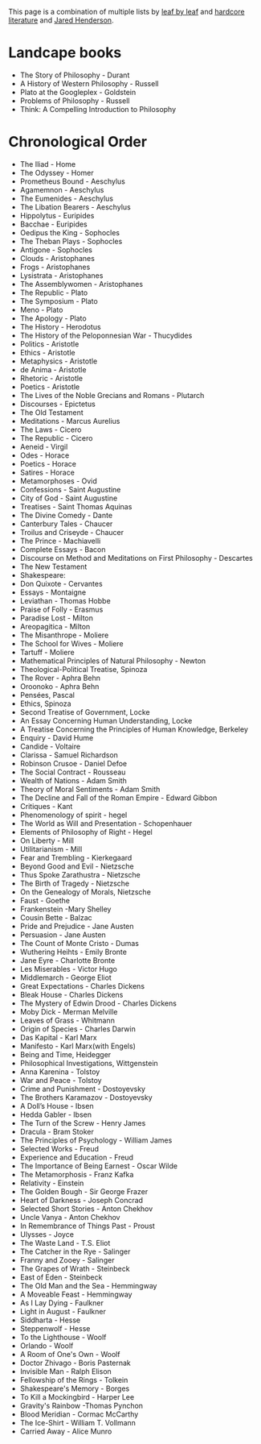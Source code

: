 This page is a combination of multiple lists by [leaf by leaf](http://jackwatt.com/leafbyleaf) and [hardcore literature](http://jackwatt.com/hardcoreliterature) and [Jared Henderson](https://www.youtube.com/watch?v=5RwlFfTF3T0).


# Landcape books

* The Story of Philosophy - Durant
* A History of Western Philosophy - Russell
* Plato at the Googleplex - Goldstein
* Problems of Philosophy - Russell
* Think: A Compelling Introduction to Philosophy

# Chronological Order

* The Iliad - Home
* The Odyssey - Homer
* Prometheus Bound - Aeschylus
* Agamemnon - Aeschylus
* The Eumenides - Aeschylus
* The Libation Bearers - Aeschylus
* Hippolytus - Euripides
* Bacchae - Euripides
* Oedipus the King - Sophocles
* The Theban Plays - Sophocles
* Antigone - Sophocles
* Clouds - Aristophanes
* Frogs - Aristophanes
* Lysistrata - Aristophanes
* The Assemblywomen - Aristophanes
* The Republic - Plato
* The Symposium - Plato
* Meno - Plato
* The Apology - Plato
* The History - Herodotus
* The History of the Peloponnesian War - Thucydides
* Politics - Aristotle
* Ethics - Aristotle
* Metaphysics - Aristotle
* de Anima - Aristotle
* Rhetoric - Aristotle
* Poetics - Aristotle
* The Lives of the Noble Grecians and Romans - Plutarch
* Discourses - Epictetus
* The Old Testament
* Meditations - Marcus Aurelius
* The Laws - Cicero
* The Republic - Cicero
* Aeneid - Virgil
* Odes - Horace
* Poetics - Horace
* Satires - Horace
* Metamorphoses - Ovid
* Confessions - Saint Augustine
* City of God - Saint Augustine
* Treatises - Saint Thomas Aquinas
* The Divine Comedy - Dante
* Canterbury Tales - Chaucer
* Troilus and Criseyde - Chaucer
* The Prince - Machiavelli
* Complete Essays - Bacon
* Discourse on Method and Meditations on First Philosophy - Descartes
* The New Testament
* Shakespeare:
* Don Quixote - Cervantes
* Essays - Montaigne
* Leviathan - Thomas Hobbe
* Praise of Folly - Erasmus
* Paradise Lost - Milton
* Areopagitica - Milton
* The Misanthrope - Moliere
* The School for Wives - Moliere
* Tartuff - Moliere
* Mathematical Principles of Natural Philosophy - Newton
* Theological-Political Treatise, Spinoza
* The Rover - Aphra Behn
* Oroonoko - Aphra Behn
* Pensées, Pascal
* Ethics, Spinoza
* Second Treatise of Government, Locke
* An Essay Concerning Human Understanding, Locke
* A Treatise Concerning the Principles of Human Knowledge, Berkeley
* Enquiry - David Hume
* Candide - Voltaire
* Clarissa - Samuel Richardson
* Robinson Crusoe - Daniel Defoe
* The Social Contract - Rousseau
* Wealth of Nations - Adam Smith
* Theory of Moral Sentiments - Adam Smith
* The Decline and Fall of the Roman Empire - Edward Gibbon
* Critiques - Kant
* Phenomenology of spirit - hegel
* The World as Will and Presentation - Schopenhauer
* Elements of Philosophy of Right - Hegel
* On Liberty - Mill
* Utilitarianism  - Mill
* Fear and Trembling - Kierkegaard
* Beyond Good and Evil - Nietzsche
* Thus Spoke Zarathustra - Nietzsche
* The Birth of Tragedy - Nietzsche
* On the Genealogy of Morals, Nietzsche
* Faust - Goethe
* Frankenstein -Mary Shelley
* Cousin Bette - Balzac
* Pride and Prejudice - Jane Austen
* Persuasion - Jane Austen
* The Count of Monte Cristo - Dumas
* Wuthering Heihts - Emily Bronte
* Jane Eyre - Charlotte Bronte
* Les Miserables - Victor Hugo
* Middlemarch - George Eliot
* Great Expectations - Charles Dickens
* Bleak House - Charles Dickens
* The Mystery of Edwin Drood - Charles Dickens
* Moby Dick - Merman Melville
* Leaves of Grass - Whitmann
* Origin of Species - Charles Darwin
* Das Kapital - Karl Marx
* Manifesto - Karl Marx(with Engels)
* Being and Time, Heidegger
* Philosophical Investigations, Wittgenstein
* Anna Karenina - Tolstoy
* War and Peace - Tolstoy
* Crime and Punishment - Dostoyevsky
* The Brothers Karamazov - Dostoyevsky
* A Doll’s House - Ibsen
* Hedda Gabler  - Ibsen
* The Turn of the Screw - Henry James
* Dracula - Bram Stoker
* The Principles of Psychology - William James
* Selected Works - Freud
* Experience and Education - Freud
* The Importance of Being Earnest - Oscar Wilde
* The Metamorphosis - Franz Kafka
* Relativity - Einstein
* The Golden Bough - Sir George Frazer
* Heart of Darkness - Joseph Concrad
* Selected Short Stories - Anton Chekhov
* Uncle Vanya - Anton Chekhov
* In Remembrance of Things Past - Proust
* Ulysses - Joyce
* The Waste Land - T.S. Eliot
* The Catcher in the Rye - Salinger
* Franny and Zooey - Salinger
* The Grapes of Wrath - Steinbeck
* East of Eden - Steinbeck
* The Old Man and the Sea - Hemmingway
* A Moveable Feast - Hemmingway
* As I Lay Dying - Faulkner
* Light in August - Faulkner
* Siddharta - Hesse
* Steppenwolf - Hesse
* To the Lighthouse - Woolf
* Orlando - Woolf
* A Room of One's Own - Woolf
* Doctor Zhivago - Boris Pasternak
* Invisible Man - Ralph Elison
* Fellowship of the Rings - Tolkein
* Shakespeare's Memory - Borges
* To Kill a Mockingbird - Harper Lee
* Gravity's Rainbow -Thomas Pynchon
* Blood Meridian - Cormac McCarthy
* The Ice-Shirt - William T. Vollmann
* Carried Away - Alice Munro
